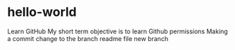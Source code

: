 # hello-world
Learn GitHub
My short term objective is to learn Github permissions 
Making a commit change to the branch readme file
new branch 
